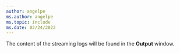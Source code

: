 ```yaml
---
author: angelpe
ms.author: angelpe
ms.topic: include
ms.date: 02/24/2022
---
```


The content of the streaming logs will be found in the **Output** window.
